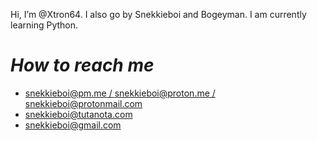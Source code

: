 Hi, I’m @Xtron64. I also go by Snekkieboi and Bogeyman. I am currently learning Python.
# *How to reach me* 
  - [snekkieboi@pm.me / snekkieboi@proton.me / snekkieboi@protonmail.com](mailto:snekkieboi@proton.me)
  - [snekkieboi@tutanota.com](mailto:snekkieboi@tutanota.com)
  - [snekkieboi@gmail.com](mailto:snekkieboi@gmail.com)
